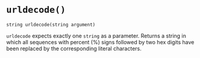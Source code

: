 # `urldecode()`

```
string urldecode(string argument)
```

`urldecode` expects exactly one `string` as a parameter. Returns a string in which all sequences with percent (%) signs followed by two hex digits have been replaced by the corresponding literal characters.
